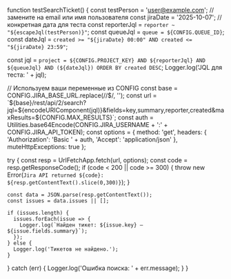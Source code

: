 function testSearchTicket() {
  const testPerson = 'user@example.com'; // замените на email или имя пользователя
  const jiraDate = '2025-10-07'; // конкретная дата для теста
  const reporterJql = `reporter ~ "${escapeJql(testPerson)}"`;
  const queueJql = `queue = ${CONFIG.QUEUE_ID}`;
  const dateJql = `created >= "${jiraDate} 00:00" AND created <= "${jiraDate} 23:59"`;

  const jql = `project = ${CONFIG.PROJECT_KEY} AND ${reporterJql} AND ${queueJql} AND (${dateJql}) ORDER BY created DESC`;
  Logger.log('JQL для теста: ' + jql);

  // Используем ваши переменные из CONFIG
  const base = CONFIG.JIRA_BASE_URL.replace(/\/$/, '');
  const url = `${base}/rest/api/2/search?jql=${encodeURIComponent(jql)}&fields=key,summary,reporter,created&maxResults=${CONFIG.MAX_RESULTS}`;
  const auth = Utilities.base64Encode(CONFIG.JIRA_USERNAME + ':' + CONFIG.JIRA_API_TOKEN);
  const options = {
    method: 'get',
    headers: { 'Authorization': 'Basic ' + auth, 'Accept': 'application/json' },
    muteHttpExceptions: true
  };

  try {
    const resp = UrlFetchApp.fetch(url, options);
    const code = resp.getResponseCode();
    if (code < 200 || code >= 300) {
      throw new Error(`Jira API returned ${code}: ${resp.getContentText().slice(0,300)}`);
    }

    const data = JSON.parse(resp.getContentText());
    const issues = data.issues || [];

    if (issues.length) {
      issues.forEach(issue => {
        Logger.log(`Найден тикет: ${issue.key} — ${issue.fields.summary}`);
      });
    } else {
      Logger.log('Тикетов не найдено.');
    }
  } catch (err) {
    Logger.log('Ошибка поиска: ' + err.message);
  }
}
